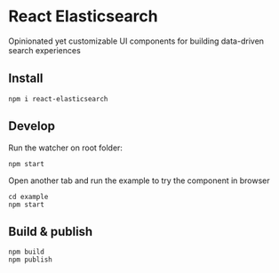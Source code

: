 # React Elasticsearch

Opinionated yet customizable UI components for building data-driven search experiences

## Install

```
npm i react-elasticsearch
```

## Develop

Run the watcher on root folder:

```
npm start
```

Open another tab and run the example to try the component in browser

```
cd example
npm start
```

## Build & publish

```
npm build
npm publish
```
